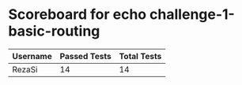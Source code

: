 # Scoreboard for echo challenge-1-basic-routing

| Username   | Passed Tests | Total Tests |
|------------|--------------|-------------|
| RezaSi | 14 | 14 |
